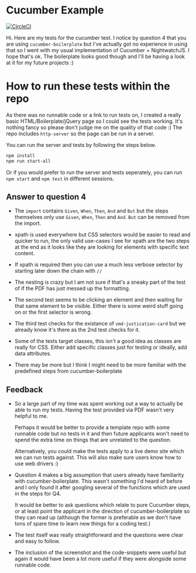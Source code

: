 # Cucumber Example

[![CircleCI](https://circleci.com/gh/foxleigh81/cucumber-test-example.svg?style=svg)](https://circleci.com/gh/foxleigh81/cucumber-test-example)

Hi. Here are my tests for the cucumber test. I notice by question 4 that you are using `cucumber-boilerplate` but I've actually got no experience in using that so I went with my usual implementation of Cucumber + NightwatchJS. I hope that's ok. The boilerplate looks good though and I'll be having a look at it for my future projects :)

# How to run these tests within the repo 

As there was no runnable code or a link to run tests on, I created a really basic HTML/Boilerplate/jQuery page so I could see the tests working. It's nothing fancy so please don't judge me on the quality of that code :) The repo includes `http-server` so the page can be run in a server.

You can run the server and tests by following the steps below.

``` bash
npm install
npm run start-all
```

Or if you would prefer to run the server and tests seperately, you can run `npm start` and `npm test` in different sessions.

## Answer to question 4

- The `import` contains `Given`, `When`, `Then`, `And` and `But` but the steps themselves only use `Given`, `When`, `Then` and `And`. `But` can be removed from the import.

- xpath is used everywhere but CSS selectors would be easier to read and quicker to run, the only valid use-cases I see for xpath are the two steps at the end as it looks like they are looking for elements with specific text content.

- If xpath is required then you can use a much less verbose selector by starting later down the chain with `//`

- The nesting is crazy but I am not sure if that's a sneaky part of the test of if the PDF has just messed up the formatting.

- The second test seems to be clicking an element and then waiting for that same element to be visible. Either there is some weird stuff going on or the first selector is wrong.

- The third test checks for the existance of `vmd-justication-card` but we already know it's there as the 2nd test checks for it.

- Some of the tests target classes, this isn't a good idea as classes are really for CSS. Either add specific classes just for testing or ideally, add data attributes.

- There may be more but I think I might need to be more familiar with the predefined steps from cucumber-boilerplate

## Feedback

- So a large part of my time was spent working out a way to actually be able to run my tests. Having the test provided via PDF wasn't very helpful to me. 

  Perhaps it would be better to provide a template repo with some runnable code but no tests in it and then future applicants won't need to spend the extra time on things that are unrelated to the question.

  Alternatively, you could make the tests apply to a live demo site which we can run tests against. This will also make sure users know how to use web drivers :)

 - Question 4 makes a big assumption that users already have familiarity with cucumber-boilerplate. This wasn't something I'd heard of before and I only found it after googling several of the functions which are used in the steps for Q4. 
 
   It would be better to ask questions which relate to pure Cucumber steps, or at least point the applicant in the direction of cucumber-boilerplate so they can read up (although the former is preferable as we don't have tons of spare time to learn new things for a coding test.)

- The test itself was really straightforward and the questions were clear and easy to follow.

- The inclusion of the screenshot and the code-snippets were useful but again it would have been a lot more useful if they were alongside some runnable code.